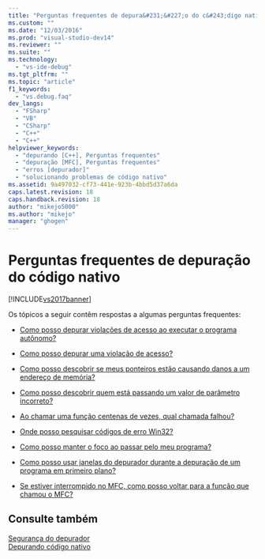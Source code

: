 ```yaml
---
title: "Perguntas frequentes de depura&#231;&#227;o do c&#243;digo nativo | Microsoft Docs"
ms.custom: ""
ms.date: "12/03/2016"
ms.prod: "visual-studio-dev14"
ms.reviewer: ""
ms.suite: ""
ms.technology: 
  - "vs-ide-debug"
ms.tgt_pltfrm: ""
ms.topic: "article"
f1_keywords: 
  - "vs.debug.faq"
dev_langs: 
  - "FSharp"
  - "VB"
  - "CSharp"
  - "C++"
  - "C++"
helpviewer_keywords: 
  - "depurando [C++], Perguntas frequentes"
  - "depuração [MFC], Perguntas frequentes"
  - "erros [depurador]"
  - "solucionando problemas de código nativo"
ms.assetid: 9a497032-cf73-441e-923b-4bbd5d37a6da
caps.latest.revision: 18
caps.handback.revision: 18
author: "mikejo5000"
ms.author: "mikejo"
manager: "ghogen"
---
```

# Perguntas frequentes de depura&#231;&#227;o do c&#243;digo nativo
[!INCLUDE[vs2017banner](../code-quality/includes/vs2017banner.md)]

Os tópicos a seguir contêm respostas a algumas perguntas frequentes:  
  
-   [Como posso depurar violações de acesso ao executar o programa autônomo?](../debugger/how-can-i-debug-access-violations-when-running-my-program-outside-the-debugger-q.md)  
  
-   [Como posso depurar uma violação de acesso?](../debugger/how-can-i-debug-an-access-violation-q.md)  
  
-   [Como posso descobrir se meus ponteiros estão causando danos a um endereço de memória?](../debugger/how-can-i-find-out-if-my-pointers-corrupt-a-memory-address-q.md)  
  
-   [Como posso descobrir quem está passando um valor de parâmetro incorreto?](../debugger/how-can-i-find-out-who-is-passing-a-wrong-parameter-value-q.md)  
  
-   [Ao chamar uma função centenas de vezes, qual chamada falhou?](../debugger/when-calling-a-function-hundreds-of-times-how-do-i-know-which-call-failed-q.md)  
  
-   [Onde posso pesquisar códigos de erro Win32?](../debugger/where-can-i-look-up-win32-error-codes-q.md)  
  
-   [Como posso manter o foco ao passar pelo meu programa?](../debugger/how-can-i-keep-focus-when-stepping-through-my-program-q.md)  
  
-   [Como posso usar janelas do depurador durante a depuração de um programa em primeiro plano?](../debugger/how-can-i-use-debugger-windows-while-debugging-a-foreground-program-q.md)  
  
-   [Se estiver interrompido no MFC, como posso voltar para a função que chamou o MFC?](../debugger/how-to-get-back-to-the-function-that-called-mfc-if-halted.md)  
  
## Consulte também  
 [Segurança do depurador](../debugger/debugger-security.md)   
 [Depurando código nativo](../debugger/debugging-native-code.md)